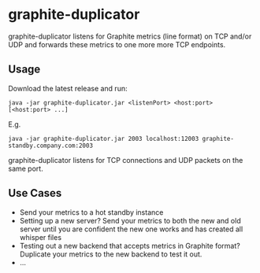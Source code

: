 # graphite-duplicator

graphite-duplicator listens for Graphite metrics (line format) on TCP and/or UDP and forwards 
these metrics to one more more TCP endpoints.

## Usage
Download the latest release and run:

```
java -jar graphite-duplicator.jar <listenPort> <host:port> [<host:port> ...]
```

E.g.
```
java -jar graphite-duplicator.jar 2003 localhost:12003 graphite-standby.company.com:2003
```

graphite-duplicator listens for TCP connections and UDP packets on the same port.

## Use Cases

* Send your metrics to a hot standby instance
* Setting up a new server? Send your metrics to both the new and old server until you are confident the new one works and has created all whisper files
* Testing out a new backend that accepts metrics in Graphite format? Duplicate your metrics to the new backend to test it out.
* ...

